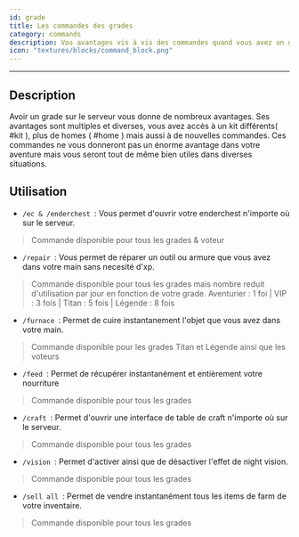 ```yaml
---
id: grade
title: Les commandes des grades
category: commands
description: Vos avantages vis à vis des commandes quand vous avez un grade. 
icon: "textures/blocks/command_block.png"
---
```

___
## Description

Avoir un grade sur le serveur vous donne de nombreux avantages. Ses avantages sont multiples et diverses, vous avez accès à un kit différents( #kit ), plus de homes ( #home ) mais aussi à de nouvelles commandes.
Ces commandes ne vous donneront pas un énorme avantage dans votre aventure mais vous seront tout de même bien utiles dans diverses situations.

## Utilisation 

* ``/ec & /enderchest ``: Vous permet d'ouvrir votre enderchest n'importe où sur le serveur. 
> Commande disponible pour tous les grades & voteur   

* ``/repair ``: Vous permet de réparer un outil ou armure que vous avez dans votre main sans necesité d'xp. 
> Commande disponible pour tous les grades mais nombre reduit d'utilisation par jour en fonction de votre grade. 
> Aventurier : 1 foi | VIP : 3 fois | Titan : 5 fois | Légende : 8 fois
  
* ``/furnace ``: Permet de cuire instantanement l'objet que vous avez dans votre main. 
> Commande disponible pour les grades Titan et Légende ainsi que les voteurs  

* ``/feed ``: Permet de récupérer instantanément et entièrement votre nourriture 
> Commande disponible pour tous les grades

* ``/craft ``: Permet d'ouvrir une interface de table de craft n'importe où sur le serveur. 
> Commande disponible pour tous les grades

* ``/vision ``: Permet d'activer ainsi que de désactiver l'effet de night vision. 
> Commande disponible pour tous les grades

* ``/sell all ``: Permet de vendre instantanément tous les items de farm de votre inventaire. 
> Commande disponible pour tous les grades
